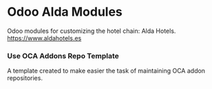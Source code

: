 # Odoo Alda Modules
Odoo modules for customizing the hotel chain: Alda Hotels.
https://www.aldahotels.es



### Use OCA Addons Repo Template

A template created to make easier the task of maintaining OCA addon
repositories.

